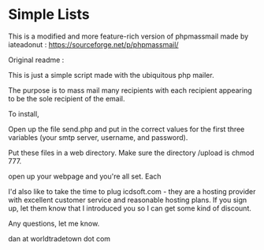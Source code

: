 # Simple Lists
This is a modified and more feature-rich version of phpmassmail made by iateadonut : https://sourceforge.net/p/phpmassmail/


Original readme :

This is just a simple script made with the ubiquitous php mailer.

The purpose is to mass mail many recipients with each recipient appearing to be the sole recipient of the email.
 
To install,

Open up the file send.php and put in the correct values for the first three variables (your smtp server, username, and password).

Put these files in a web directory.  Make sure the directory /upload is chmod 777.

open up your webpage and you're all set.  Each



I'd also like to take the time to plug icdsoft.com - they are a hosting provider with excellent customer service and reasonable hosting plans.  If you sign up, let them know that I introduced you so I can get some kind of discount.

Any questions, let me know.

dan at worldtradetown dot com
